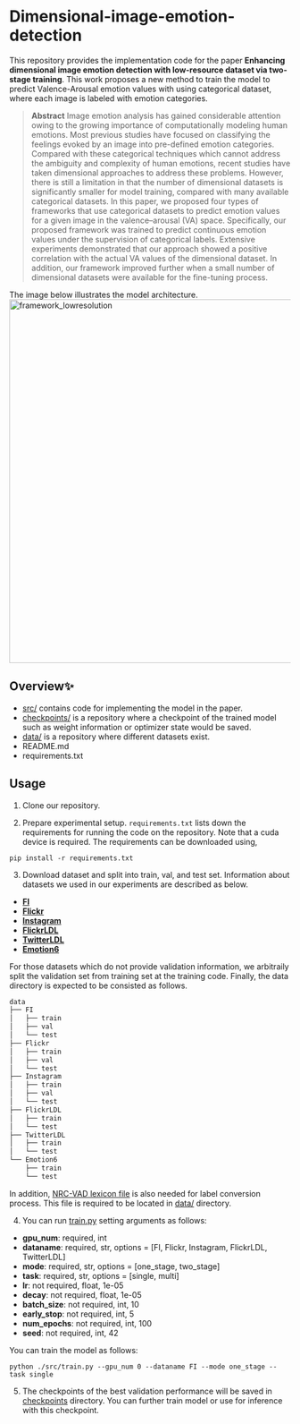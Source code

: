 # Dimensional-image-emotion-detection 
This repository provides the implementation code for the paper **Enhancing dimensional image emotion detection with low-resource dataset via two-stage training**. This work proposes a new method to train the model to predict Valence-Arousal emotion values with using categorical dataset, where each image is labeled with emotion categories.

> **Abstract**
Image emotion analysis has gained considerable attention owing to the growing importance of computationally modeling human emotions. Most previous studies have focused on classifying the feelings evoked by an image into pre-defined emotion categories. Compared with these categorical techniques which cannot address the ambiguity and complexity of human emotions, recent studies have taken dimensional approaches to address these problems. However, there is still a limitation in that the number of dimensional datasets is significantly smaller for model training, compared with many available categorical datasets. In this paper, we proposed four types of frameworks that use categorical datasets to predict emotion values for a given image in the valence–arousal (VA) space. Specifically, our proposed framework was trained to predict continuous emotion values under the supervision of categorical labels. Extensive experiments demonstrated that our approach showed a positive correlation with the actual VA values of the dimensional dataset. In addition, our framework improved further when a small number of dimensional datasets were available for the fine-tuning
process.

The image below illustrates the model architecture.
<img width="650" alt="framework_lowresolution" src="https://user-images.githubusercontent.com/63252403/183283121-001c2914-6987-45e5-b70c-3abfc41569d9.PNG">


Overview✨
------------------------ 
* [src/]() contains code for implementing the model in the paper.
* [checkpoints/]() is a repository where a checkpoint of the trained model such as weight information or optimizer state would be saved. 
* [data/]() is a repository where different datasets exist. 
* README.md
* requirements.txt


Usage
------------------------
1. Clone our repository.

2. Prepare experimental setup. ``requirements.txt`` lists down the requirements for running the code on the repository. Note that a cuda device is required.
The requirements can be downloaded using,
```
pip install -r requirements.txt
``` 

3. Download dataset and split into train, val, and test set.
Information about datasets we used in our experiments are described as below.
* **[FI](https://arxiv.org/abs/1605.02677)**
* **[Flickr](https://ieeexplore.ieee.org/document/7472195)**
* **[Instagram](https://ieeexplore.ieee.org/document/7472195)**
* **[FlickrLDL](https://ojs.aaai.org/index.php/AAAI/article/view/10485)**
* **[TwitterLDL](https://ojs.aaai.org/index.php/AAAI/article/view/10485)**
* **[Emotion6](https://ieeexplore.ieee.org/document/7298687)**

For those datasets which do not provide validation information, we arbitraily split the validation set from training set at the training code. Finally, the data directory is expected to be consisted as follows. 

```bash
data
├── FI
│   ├── train 
│   ├── val
│   └── test
├── Flickr
│   ├── train
│   ├── val
│   └── test
├── Instagram
│   ├── train
│   ├── val
│   └── test
├── FlickrLDL
│   ├── train 
│   └── test
├── TwitterLDL
│   ├── train 
│   └── test
└── Emotion6
    ├── train 
    └── test
```

In addition, [NRC-VAD lexicon file](https://aclanthology.org/P18-1017/) is also needed for label conversion process. This file is required to be located in [data/]() directory.

4. You can run [train.py]() setting arguments as follows: 
* **gpu_num**: required, int
* **dataname**: required, str, options = [FI, Flickr, Instagram, FlickrLDL, TwitterLDL]
* **mode**: required, str, options = [one_stage, two_stage]
* **task**: required, str, options = [single, multi]
* **lr**: not required, float, 1e-05
* **decay**: not required, float, 1e-05
* **batch_size**: not required, int, 10
* **early_stop**: not required, int, 5
* **num_epochs**: not required, int, 100 
* **seed**: not required, int, 42

You can train the model as follows: 
```
python ./src/train.py --gpu_num 0 --dataname FI --mode one_stage --task single 
```  

5. The checkpoints of the best validation performance will be saved in [checkpoints]() directory. You can further train model or use for inference with this checkpoint.
